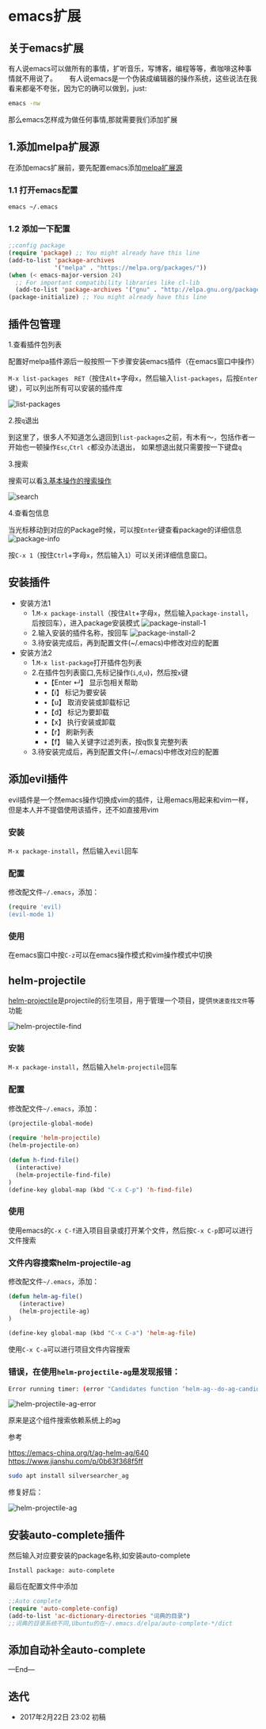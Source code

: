 # emacs扩展

## 关于emacs扩展
有人说emacs可以做所有的事情，扩听音乐，写博客，编程等等，煮咖啡这种事情就不用说了。　　
有人说emacs是一个伪装成编辑器的操作系统，这些说法在我看来都毫不夸张，因为它的确可以做到，just:

```bash
emacs -nw
```

那么emacs怎样成为做任何事情,那就需要我们添加扩展




## 1.添加melpa扩展源
在添加emacs扩展前，要先配置emacs添加[melpa扩展源](https://github.com/melpa/melpa)

### 1.1 打开emacs配置

```bash
emacs ~/.emacs
```

### 1.2 添加一下配置

```lisp
;;config package                                                                
(require 'package) ;; You might already have this line                          
(add-to-list 'package-archives
             '("melpa" . "https://melpa.org/packages/"))
(when (< emacs-major-version 24)
  ;; For important compatibility libraries like cl-lib                          
  (add-to-list 'package-archives '("gnu" . "http://elpa.gnu.org/packages/")))
(package-initialize) ;; You might already have this line 
```



## 插件包管理

1.查看插件包列表  

配置好melpa插件源后一般按照一下步骤安装emacs插件（在emacs窗口中操作）

`M-x list-packages　RET`（按住`Alt`+字母`x`，然后输入`list-packages`，后按`Enter`键），可以列出所有可以安装的插件库

![list-packages](images/4/list-packages.png)

2.按`q`退出  

到这里了，很多人不知道怎么退回到`list-packages`之前，有木有～，包括作者一开始也一顿操作`Esc`,`Ctrl c`都没办法退出，
如果想退出就只需要按一下键盘`q`

3.搜索  

搜索可以看[3.基本操作的搜索操作](3.基本操作.md#搜索)

![search](images/4/search.png)

4.查看包信息  

当光标移动到对应的Package时候，可以按`Enter`键查看package的详细信息
![package-info](images/4/package-info.png)

按`C-x 1`（按住`Ctrl`+字母`x`，然后输入`1`）可以关闭详细信息窗口。



## 安装插件


- 安装方法1
    - 1.`M-x package-install`（按住`Alt`+字母`x`，然后输入`package-install`，后按回车），进入package安装模式
    ![package-install-1](images/4/package-install-1.png)
    - 2.输入安装的插件名称，按回车
    ![package-install-2](images/4/package-install-2.png)
    - 3.待安装完成后，再到配置文件(~/.emacs)中修改对应的配置
- 安装方法2
    - 1.`M-x list-package`打开插件包列表
    - 2.在插件包列表窗口,先标记操作(`i`,`d`,`u`)，然后按`x`键
        - •【Enter ↵】 显示包相关帮助
        - •【i】 标记为要安装
        - •【u】 取消安装或卸载标记
        - •【d】 标记为要卸载
        - •【x】 执行安装或卸载
        - •【r】 刷新列表
        - •【f】 输入关键字过滤列表，按q恢复完整列表
    - 3.待安装完成后，再到配置文件(~/.emacs)中修改对应的配置


## 添加evil插件

evil插件是一个然emacs操作切换成vim的插件，让用emacs用起来和vim一样，但是本人并不提倡使用该插件，还不如直接用vim

### 安装
`M-x package-install`，然后输入`evil`回车


### 配置
修改配文件`~/.emacs`，添加：

```bash
(require 'evil)
(evil-mode 1)
```

### 使用

在emacs窗口中按`C-z`可以在emacs操作模式和vim操作模式中切换



## helm-projectile

[helm-projectile](https://github.com/bbatsov/helm-projectile)是projectile的衍生项目，用于管理一个项目，提供`快速查找文件`等功能

![helm-projectile-find](images/4/helm-projectile-find.png)

### 安装
`M-x package-install`，然后输入`helm-projectile`回车


### 配置
修改配文件`~/.emacs`，添加：

```lisp
(projectile-global-mode)
  
(require 'helm-projectile)
(helm-projectile-on)
  
(defun h-find-file()
  (interactive)
  (helm-projectile-find-file)
)
(define-key global-map (kbd "C-x C-p") 'h-find-file)

```

### 使用

使用emacs的`C-x C-f`进入项目目录或打开某个文件，然后按`C-x C-p`即可以进行文件搜索


### 文件内容搜索helm-projectile-ag


修改配文件`~/.emacs`，添加：

```lisp
(defun helm-ag-file()
   (interactive)
   (helm-projectile-ag)
)
 
(define-key global-map (kbd "C-x C-a") 'helm-ag-file)
```

使用`C-x C-a`可以进行项目文件内容搜索

### 错误，在使用`helm-projectile-ag`是发现报错：

```bash
Error running timer: (error "Candidates function ‘helm-ag--do-ag-candidate-process’ should run a process")
```


![helm-projectile-ag-error](images/4/helm-projectile-ag-error.png)

原来是这个组件搜索依赖系统上的ag



参考

https://emacs-china.org/t/ag-helm-ag/640
https://www.jianshu.com/p/0b63f368f5ff


```bash
sudo apt install silversearcher_ag
```

修复好后：

![helm-projectile-ag](images/4/helm-projectile-ag.png)


## 安装auto-complete插件

然后输入对应要安装的package名称,如安装auto-complete
```
Install package: auto-complete
```

最后在配置文件中添加

```lisp
;;Auto complete                                                                 
(require 'auto-complete-config)
(add-to-list 'ac-dictionary-directories "词典的目录")
;;词典的目录系统不同,Ubuntu的在~/.emacs.d/elpa/auto-complete-*/dict

```


## 添加自动补全auto-complete





—End—

## 迭代


* 2017年2月22日 23:02 初稿


